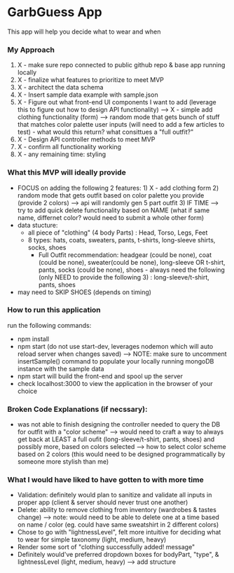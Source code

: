 # GarbGuess App
This app will help you decide what to wear and when

### My Approach
1) X - make sure repo connected to public github repo & base app running locally
2) X - finalize what features to prioritize to meet MVP
3) X - architect the data schema
4) X - Insert sample data example with sample.json
5) X - Figure out what front-end UI components I want to add (leverage this to figure out how to design API functionality)
		--> X - simple add clothing functionality (form)
		--> random mode that gets bunch of stuff that matches color palette user inputs (will need to add a few articles to test)
				- what would this return? what consittues a "full outfit?"
6) X - Design API controller methods to meet MVP
7) X - confirm all functionality working
8) X - any remaining time: styling

### What this MVP will ideally provide
- FOCUS on adding the following 2 features:
		1) X - add clothing form
		2) random mode that gets outfit based on color palette you provide (provide 2 colors) --> api will randomly gen 5 part outfit
		3) IF TIME --> try to add quick delete functionality based on NAME (what if same name, differnet color? would need to submit a whole other form)
- data stucture:
	- all piece of "clothing" (4 body Parts) : Head, Torso, Legs, Feet
  - 8 types: hats, coats, sweaters, pants, t-shirts, long-sleeve shirts, socks, shoes
	- Full Outfit recommendation: headgear (could be none), coat (could be none), sweater(could be none), long-sleeve OR t-shirt, pants, socks (could be none), shoes
			- always need the following (only NEED to provide the following 3) : long-sleeve/t-shirt, pants, shoes
- may need to SKIP SHOES (depends on timing)


### How to run this application

run the following commands:

- npm install
- npm start (do not use start-dev, leverages nodemon which will auto reload server when changes saved)
		--> NOTE: make sure to uncomment insertSample() command to populate your locally running mongoDB instance with the sample data
- npm start will build the front-end and spool up the server
- check localhost:3000 to view the application in the browser of your choice

### Broken Code Explanations (if necssary):
- was not able to finish designing the controller needed to query the DB for outfit with a "color scheme" 
	--> would need to craft a way to always get back at LEAST a full oufit (long-sleeve/t-shirt, pants, shoes) and possibly more, based on colors selected
	--> how to select color scheme based on 2 colors (this would need to be designed programmatically by someone more stylish than me)

### What I would have liked to have gotten to with more time
- Validation: definitely would plan to sanitize and validate all inputs in proper app (client & server should never trust one another)
- Delete: ability to remove clothing from inventory (wardrobes & tastes change)
		--> note: would need to be able to delete one at a time based on name / color (eg. could have same sweatshirt in 2 different colors)
- Chose to go with "lightnessLevel", felt more intuitive for deciding what to wear for simple taxonomy (light, medium, heavy)
- Render some sort of "clothing successfully added! message"
- Definitely would've preferred dropdown boxes for bodyPart, "type", & lightnessLevel (light, medium, heavy) --> add structure